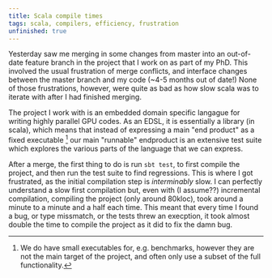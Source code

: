 ```yaml
---
title: Scala compile times
tags: scala, compilers, efficiency, frustration
unfinished: true
---
```


Yesterday saw me merging in some changes from master into an out-of-date feature branch in the project that I work on as part of my PhD. This involved the usual frustration of merge conflicts, and interface changes between the master branch and my code (~4-5 months out of date!) None of those frustrations, however, were quite as bad as how slow scala was to iterate with after I had finished merging.

The project I work with is an embedded domain specific langague for writing highly parallel GPU codes. As an EDSL, it is essentially a library (in scala), which means that instead of expressing a main "end product" as a fixed executable [^1] our main "runnable" endproduct is an extensive test suite which explores the various parts of the language that we can express. 

After a merge, the first thing to do is run `sbt test`, to first compile the project, and then run the test suite to find regressions. This is where I got frustrated, as the initial compilation step is *interminably* slow. I can perfectly understand a slow first compilation but, even with (I assume??) incremental compilation, compiling the project (only around 80kloc), took around a minute to a minute and a half each time. This meant that every time I found a bug, or type missmatch, or the tests threw an execption, it took almost double the time to compile the project as it did to fix the damn bug. 

[^1]: We do have small executables for, e.g. benchmarks, however they are not the main target of the project, and often only use a subset of the full functionality. 